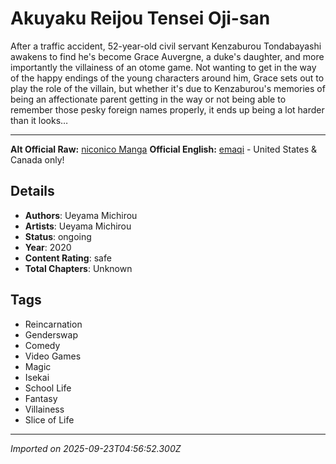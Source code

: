 # Akuyaku Reijou Tensei Oji-san

After a traffic accident, 52-year-old civil servant Kenzaburou Tondabayashi awakens to find he's become Grace Auvergne, a duke's daughter, and more importantly the villainess of an otome game. Not wanting to get in the way of the happy endings of the young characters around him, Grace sets out to play the role of the villain, but whether it's due to Kenzaburou's memories of being an affectionate parent getting in the way or not being able to remember those pesky foreign names properly, it ends up being a lot harder than it looks…
___
**Alt Official Raw:** [niconico Manga](https://manga.nicovideo.jp/comic/48434)
**Official English:** [emaqi](https://emaqi.com/manga/from-bureaucrat-to-villainess-dad-s-been-reincarnated) - United States & Canada only!

## Details
- **Authors**: Ueyama Michirou
- **Artists**: Ueyama Michirou
- **Status**: ongoing
- **Year**: 2020
- **Content Rating**: safe
- **Total Chapters**: Unknown

## Tags
- Reincarnation
- Genderswap
- Comedy
- Video Games
- Magic
- Isekai
- School Life
- Fantasy
- Villainess
- Slice of Life

---
*Imported on 2025-09-23T04:56:52.300Z*
